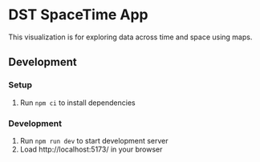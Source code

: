 # DST SpaceTime App

This visualization is for exploring data across time and space using maps.

## Development

### Setup

1. Run `npm ci` to install dependencies

### Development

1. Run `npm run dev` to start development server
2. Load http://localhost:5173/ in your browser

